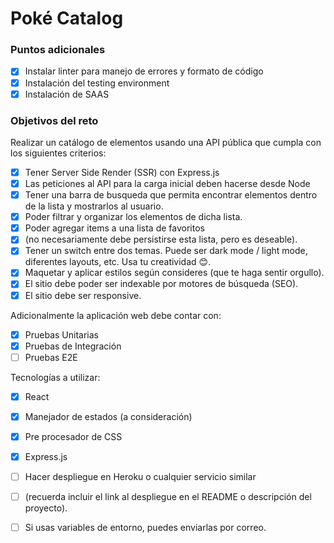 # Poké Catalog

### Puntos adicionales

* [x] Instalar linter para manejo de errores y formato de código
* [x] Instalación del testing environment
* [x] Instalación de SAAS

### Objetivos del reto

Realizar un catálogo de elementos usando una API pública que cumpla con los siguientes criterios:

* [x] Tener Server Side Render (SSR) con Express.js
* [x] Las peticiones al API para la carga inicial deben hacerse desde Node
* [x] Tener una barra de busqueda que permita encontrar elementos dentro de la lista y mostrarlos al usuario.
* [x] Poder filtrar y organizar los elementos de dicha lista.
* [x] Poder agregar items a una lista de favoritos
* [x] (no necesariamente debe persistirse esta lista, pero es deseable).
* [x] Tener un switch entre dos temas. Puede ser dark mode / light mode, diferentes layouts, etc. Usa tu creatividad 😊.
* [x] Maquetar y aplicar estilos según consideres (que te haga sentir orgullo).
* [x] El sitio debe poder ser indexable por motores de búsqueda (SEO).
* [x] El sitio debe ser responsive.

Adicionalmente la aplicación web debe contar con:

* [x] Pruebas Unitarias
* [x] Pruebas de Integración
* [ ] Pruebas E2E

Tecnologías a utilizar:

* [x] React
* [x] Manejador de estados (a consideración)
* [x] Pre procesador de CSS
* [x] Express.js

* [ ] Hacer despliegue en Heroku o cualquier servicio similar
* [ ] (recuerda incluir el link al despliegue en el README o descripción del proyecto).
* [ ] Si usas variables de entorno, puedes enviarlas por correo.